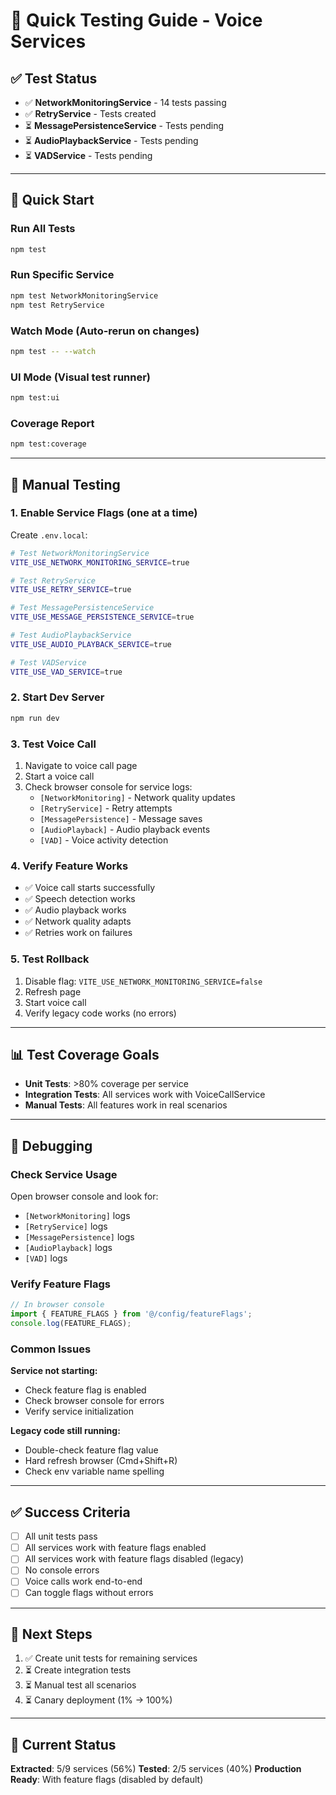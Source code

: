 # 🚀 Quick Testing Guide - Voice Services

## ✅ Test Status

- ✅ **NetworkMonitoringService** - 14 tests passing
- ✅ **RetryService** - Tests created
- ⏳ **MessagePersistenceService** - Tests pending
- ⏳ **AudioPlaybackService** - Tests pending  
- ⏳ **VADService** - Tests pending

---

## 🏃 Quick Start

### Run All Tests
```bash
npm test
```

### Run Specific Service
```bash
npm test NetworkMonitoringService
npm test RetryService
```

### Watch Mode (Auto-rerun on changes)
```bash
npm test -- --watch
```

### UI Mode (Visual test runner)
```bash
npm test:ui
```

### Coverage Report
```bash
npm test:coverage
```

---

## 🧪 Manual Testing

### 1. Enable Service Flags (one at a time)

Create `.env.local`:
```bash
# Test NetworkMonitoringService
VITE_USE_NETWORK_MONITORING_SERVICE=true

# Test RetryService  
VITE_USE_RETRY_SERVICE=true

# Test MessagePersistenceService
VITE_USE_MESSAGE_PERSISTENCE_SERVICE=true

# Test AudioPlaybackService
VITE_USE_AUDIO_PLAYBACK_SERVICE=true

# Test VADService
VITE_USE_VAD_SERVICE=true
```

### 2. Start Dev Server
```bash
npm run dev
```

### 3. Test Voice Call
1. Navigate to voice call page
2. Start a voice call
3. Check browser console for service logs:
   - `[NetworkMonitoring]` - Network quality updates
   - `[RetryService]` - Retry attempts
   - `[MessagePersistence]` - Message saves
   - `[AudioPlayback]` - Audio playback events
   - `[VAD]` - Voice activity detection

### 4. Verify Feature Works
- ✅ Voice call starts successfully
- ✅ Speech detection works
- ✅ Audio playback works
- ✅ Network quality adapts
- ✅ Retries work on failures

### 5. Test Rollback
1. Disable flag: `VITE_USE_NETWORK_MONITORING_SERVICE=false`
2. Refresh page
3. Start voice call
4. Verify legacy code works (no errors)

---

## 📊 Test Coverage Goals

- **Unit Tests**: >80% coverage per service
- **Integration Tests**: All services work with VoiceCallService
- **Manual Tests**: All features work in real scenarios

---

## 🐛 Debugging

### Check Service Usage
Open browser console and look for:
- `[NetworkMonitoring]` logs
- `[RetryService]` logs  
- `[MessagePersistence]` logs
- `[AudioPlayback]` logs
- `[VAD]` logs

### Verify Feature Flags
```typescript
// In browser console
import { FEATURE_FLAGS } from '@/config/featureFlags';
console.log(FEATURE_FLAGS);
```

### Common Issues

**Service not starting:**
- Check feature flag is enabled
- Check browser console for errors
- Verify service initialization

**Legacy code still running:**
- Double-check feature flag value
- Hard refresh browser (Cmd+Shift+R)
- Check env variable name spelling

---

## ✅ Success Criteria

- [ ] All unit tests pass
- [ ] All services work with feature flags enabled
- [ ] All services work with feature flags disabled (legacy)
- [ ] No console errors
- [ ] Voice calls work end-to-end
- [ ] Can toggle flags without errors

---

## 📝 Next Steps

1. ✅ Create unit tests for remaining services
2. ⏳ Create integration tests
3. ⏳ Manual test all scenarios
4. ⏳ Canary deployment (1% → 100%)

---

## 🎯 Current Status

**Extracted**: 5/9 services (56%)
**Tested**: 2/5 services (40%)
**Production Ready**: With feature flags (disabled by default)


